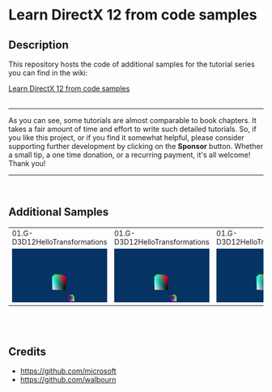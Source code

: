 # Learn DirectX 12 from code samples
## Description
This repository hosts the code of additional samples for the tutorial series you can find in the wiki:<br />

[Learn DirectX 12 from code samples](https://github.com/PAMinerva/LearnDirectX-Tutorial/wiki) <br />
<br>

***
As you can see, some tutorials are almost comparable to book chapters. It takes a fair amount of time and effort to write such detailed tutorials. So, if you like this project, or if you find it somewhat helpful, please consider supporting further development by clicking on the **Sponsor** button. Whether a small tip, a one time donation, or a recurring payment, it's all welcome! Thank you! <br>
***

<br>

## Additional Samples

<table>
 <tr>
  <td>01.G-D3D12HelloTransformations</td>
  <td>01.G-D3D12HelloTransformations</td>
  <td>01.G-D3D12HelloTransformations</td>
  <!--- <td> </td> -->
 </tr>
 <tr>
  <td><img src="images/07.gif"></td>
  <td><img src="images/07.gif"></td>
  <td><img src="images/07.gif"></td>
  <!--- <td> </td> -->
 </tr>
</table>

<br>

<br>

## Credits
* https://github.com/microsoft <br />
* https://github.com/walbourn
